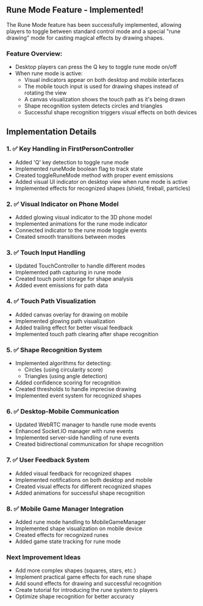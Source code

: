 ## Rune Mode Feature - Implemented!

The Rune Mode feature has been successfully implemented, allowing players to toggle between standard control mode and a special "rune drawing" mode for casting magical effects by drawing shapes.

### Feature Overview:
- Desktop players can press the Q key to toggle rune mode on/off
- When rune mode is active:
  - Visual indicators appear on both desktop and mobile interfaces
  - The mobile touch input is used for drawing shapes instead of rotating the view
  - A canvas visualization shows the touch path as it's being drawn
  - Shape recognition system detects circles and triangles
  - Successful shape recognition triggers visual effects on both devices

## Implementation Details

### 1. ✅ Key Handling in FirstPersonController
- Added 'Q' key detection to toggle rune mode
- Implemented runeMode boolean flag to track state
- Created toggleRuneMode method with proper event emissions
- Added visual UI indicator on desktop view when rune mode is active
- Implemented effects for recognized shapes (shield, fireball, particles)

### 2. ✅ Visual Indicator on Phone Model
- Added glowing visual indicator to the 3D phone model
- Implemented animations for the rune mode indicator
- Connected indicator to the rune mode toggle events
- Created smooth transitions between modes

### 3. ✅ Touch Input Handling
- Updated TouchController to handle different modes
- Implemented path capturing in rune mode
- Created touch point storage for shape analysis
- Added event emissions for path data

### 4. ✅ Touch Path Visualization
- Added canvas overlay for drawing on mobile
- Implemented glowing path visualization
- Added trailing effect for better visual feedback
- Implemented touch path clearing after shape recognition

### 5. ✅ Shape Recognition System
- Implemented algorithms for detecting:
  - Circles (using circularity score)
  - Triangles (using angle detection)
- Added confidence scoring for recognition
- Created thresholds to handle imprecise drawing
- Implemented event system for recognized shapes

### 6. ✅ Desktop-Mobile Communication
- Updated WebRTC manager to handle rune mode events
- Enhanced Socket.IO manager with rune events
- Implemented server-side handling of rune events
- Created bidirectional communication for shape recognition

### 7. ✅ User Feedback System
- Added visual feedback for recognized shapes
- Implemented notifications on both desktop and mobile
- Created visual effects for different recognized shapes
- Added animations for successful shape recognition

### 8. ✅ Mobile Game Manager Integration
- Added rune mode handling to MobileGameManager
- Implemented shape visualization on mobile device
- Created effects for recognized runes
- Added game state tracking for rune mode

### Next Improvement Ideas
- Add more complex shapes (squares, stars, etc.)
- Implement practical game effects for each rune shape
- Add sound effects for drawing and successful recognition
- Create tutorial for introducing the rune system to players
- Optimize shape recognition for better accuracy